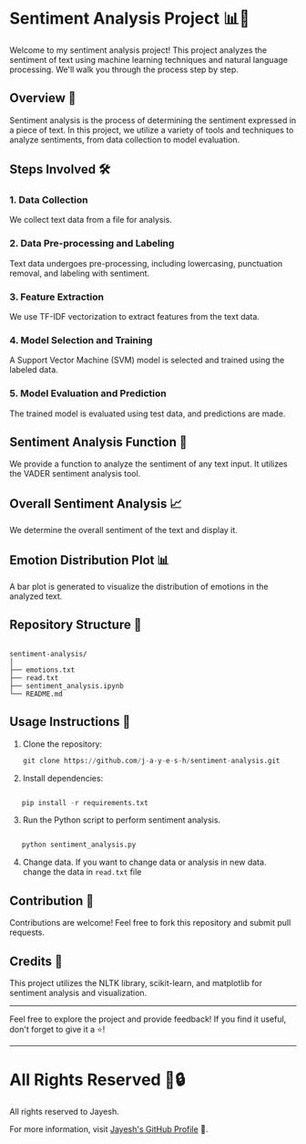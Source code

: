 # Sentiment Analysis Project 📊💬

Welcome to my sentiment analysis project! This project analyzes the sentiment of text using machine learning techniques and natural language processing. We'll walk you through the process step by step.

## Overview 🌟

Sentiment analysis is the process of determining the sentiment expressed in a piece of text. In this project, we utilize a variety of tools and techniques to analyze sentiments, from data collection to model evaluation.

## Steps Involved 🛠️

### 1. Data Collection

We collect text data from a file for analysis.

### 2. Data Pre-processing and Labeling

Text data undergoes pre-processing, including lowercasing, punctuation removal, and labeling with sentiment.

### 3. Feature Extraction

We use TF-IDF vectorization to extract features from the text data.

### 4. Model Selection and Training

A Support Vector Machine (SVM) model is selected and trained using the labeled data.

### 5. Model Evaluation and Prediction

The trained model is evaluated using test data, and predictions are made.

## Sentiment Analysis Function 📝

We provide a function to analyze the sentiment of any text input. It utilizes the VADER sentiment analysis tool.

## Overall Sentiment Analysis 📈

We determine the overall sentiment of the text and display it.

## Emotion Distribution Plot 📊

A bar plot is generated to visualize the distribution of emotions in the analyzed text.

## Repository Structure 📁

```

sentiment-analysis/
│
├── emotions.txt
├── read.txt
├── sentiment_analysis.ipynb
└── README.md

```

## Usage Instructions 📝

1. Clone the repository:
   ```python
   git clone https://github.com/j-a-y-e-s-h/sentiment-analysis.git
   ```


2. Install dependencies:
```python

   pip install -r requirements.txt
```

3. Run the Python script to perform sentiment analysis.
```python

   python sentiment_analysis.py
```

4. Change data.
If you want to change data or analysis in new data. change the data in `read.txt` file 


## Contribution 🤝

Contributions are welcome! Feel free to fork this repository and submit pull requests.

## Credits 🙏

This project utilizes the NLTK library, scikit-learn, and matplotlib for sentiment analysis and visualization.

---

Feel free to explore the project and provide feedback! If you find it useful, don't forget to give it a ⭐️!

---

# All Rights Reserved 📝🔒

All rights reserved to Jayesh.

For more information, visit [Jayesh's GitHub Profile](https://github.com/j-a-y-e-s-h) 🌟.


